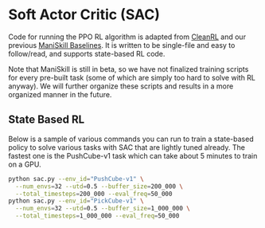 # Soft Actor Critic (SAC)

Code for running the PPO RL algorithm is adapted from [CleanRL](https://github.com/vwxyzjn/cleanrl/) and our previous [ManiSkill Baselines](https://github.com/tongzhoumu/ManiSkill_Baselines/). It is written to be single-file and easy to follow/read, and supports state-based RL code.

Note that ManiSkill is still in beta, so we have not finalized training scripts for every pre-built task (some of which are simply too hard to solve with RL anyway). We will further organize these scripts and results in a more organized manner in the future.

## State Based RL

Below is a sample of various commands you can run to train a state-based policy to solve various tasks with SAC that are lightly tuned already. The fastest one is the PushCube-v1 task which can take about 5 minutes to train on a GPU.


```bash
python sac.py --env_id="PushCube-v1" \
  --num_envs=32 --utd=0.5 --buffer_size=200_000 \
  --total_timesteps=200_000 --eval_freq=50_000
python sac.py --env_id="PickCube-v1" \
  --num_envs=32 --utd=0.5 --buffer_size=1_000_000 \
  --total_timesteps=1_000_000 --eval_freq=50_000
```

